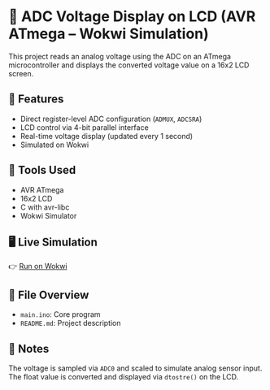 # 🔋 ADC Voltage Display on LCD (AVR ATmega – Wokwi Simulation)

This project reads an analog voltage using the ADC on an ATmega microcontroller and displays the converted voltage value on a 16x2 LCD screen.

## 🎯 Features
- Direct register-level ADC configuration (`ADMUX`, `ADCSRA`)
- LCD control via 4-bit parallel interface
- Real-time voltage display (updated every 1 second)
- Simulated on Wokwi

## 🧰 Tools Used
- AVR ATmega
- 16x2 LCD
- C with avr-libc
- Wokwi Simulator

## 🖥️ Live Simulation
👉 [Run on Wokwi](https://wokwi.com/projects/400914648650467329)

## 📂 File Overview
- `main.ino`: Core program
- `README.md`: Project description

## 📝 Notes
The voltage is sampled via `ADC0` and scaled to simulate analog sensor input. The float value is converted and displayed via `dtostre()` on the LCD.
